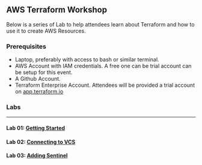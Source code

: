 ## AWS Terraform Workshop

Below is a series of Lab to help attendees learn about Terraform and how to use it to create AWS Resources.

### Prerequisites

- Laptop, preferably with access to bash or similar terminal.
- AWS Account with IAM credentials. A free one can be trial account can be setup for this event.
- A Github Account.
- Terraform Enterprise Account. Attendees will be provided a trial account on [app.terraform.io](https://app.terraform.io)

### Labs

---
#### Lab 01: [Getting Started](lab01/README.md)
#### Lab 02: [Connecting to VCS](lab02/README.md)
#### Lab 03: [Adding Sentinel](lab03/README.md)

